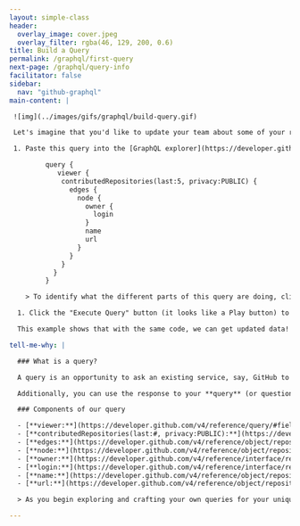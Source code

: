 ```yaml
---
layout: simple-class
header:
  overlay_image: cover.jpeg
  overlay_filter: rgba(46, 129, 200, 0.6)
title: Build a Query
permalink: /graphql/first-query
next-page: /graphql/query-info
facilitator: false
sidebar:
  nav: "github-graphql"
main-content: |

 ![img](../images/gifs/graphql/build-query.gif)

 Let's imagine that you'd like to update your team about some of your recent work via [an issue](https://guides.github.com/features/issues/). You could use a GraphQL query to find the repositories you've most recently contributed to.

 1. Paste this query into the [GraphQL explorer](https://developer.github.com/v4/explorer/).

         query {
            viewer {
             contributedRepositories(last:5, privacy:PUBLIC) {
               edges {
                 node {
                   owner {
                     login
                   }
                   name
                   url
                 }
               }
             }
           }
         }

    > To identify what the different parts of this query are doing, click "Tell me why" below. We could easily change this query to ask for different information. If you'd like, feel free to do that in your own query!

  1. Click the "Execute Query" button (it looks like a Play button) to run the query that is in the left pane and display the results in the right pane.

  This example shows that with the same code, we can get updated data! Any time you have to manually search for information, try to find out if and how you could use an API to do it for you.

tell-me-why: |

  ### What is a query?

  A query is an opportunity to ask an existing service, say, GitHub to provide specific information based on the context of your question. Our [username and avatar exercise](first-use#running-your-first-graphql-query) would be similar to asking someone their name and asking for a picture, except with a **query** we can ask GitHub to get the information from _hundreds_ (or _thousands_, or even _millions_) of users, repositories, issues, commits, and pull requests.

  Additionally, you can use the response to your **query** (or question) to dynamically update and potentially alter the way your content looks.

  ### Components of our query

  - [**viewer:**](https://developer.github.com/v4/reference/query/#fields) Who is currently viewing this information? (you!)
  - [**contributedRepositories(last:#, privacy:PUBLIC):**](https://developer.github.com/v4/reference/object/user/#connections) The last (most recent) repositories the viewer has contributed to. The `#` can be used to limit the number of repositories you want returned. Only public repositories are turned due to the `PUBLIC` parameter. We could also set this parameter to `PRIVATE`, or leave it out altogether if we'd like all results.
  - [**edges:**](https://developer.github.com/v4/reference/object/repositoryedge/) Representation that there's a connection to another array of data.
  - [**node:**](https://developer.github.com/v4/reference/object/repository/) The related object, data, or other item referenced by an edge.
  - [**owner:**](https://developer.github.com/v4/reference/interface/repositoryowner/#repositoryowner) An object representing the owner of the returned repository.
  - [**login:**](https://developer.github.com/v4/reference/interface/repositoryowner/#repositoryowner) The repository owner's username on GitHub. The owner may be an individual, or an organization.
  - [**name:**](https://developer.github.com/v4/reference/object/repository/#fields) The name of the repository.
  - [**url:**](https://developer.github.com/v4/reference/object/repository/#fields) The repository's URL.

  > As you begin exploring and crafting your own queries for your unique projects, you can click the "< Docs" button located above the right pane of the GraphQL Explorer to get a definition of different query objects or look for query objects that will perform the task you are attempting.

---
```


